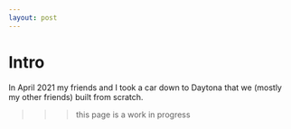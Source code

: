 ```yaml
---
layout: post
---
```


# Intro 

In April 2021 my friends and I took a car down to Daytona that we (mostly my other friends) built from scratch. 

>>> this page is a work in progress
